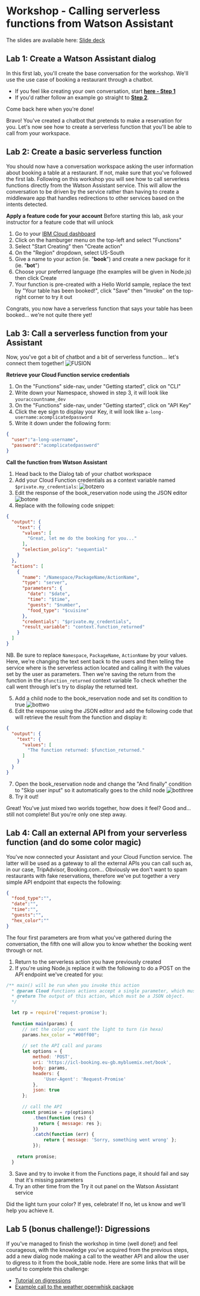# Workshop - Calling serverless functions from Watson Assistant 

The slides are available here: [Slide deck](chatbot-serverless.pdf)

## Lab 1: Create a Watson Assistant dialog

In this first lab, you'll create the base conversation for the workshop. We'll use the use case of booking a restaurant through a chatbot. 
- If you feel like creating your own conversation, start [**here - Step 1**](https://github.com/IBMDeveloperUK/chatbot-workshop/blob/master/training.md#step-1-optional-designing-your-bot)
- If you'd rather follow an example go straight to [**Step 2**](https://github.com/IBMDeveloperUK/chatbot-workshop/blob/master/training.md#step-2-train-watson-assistant-service).

Come back here when you're done!

Bravo! You've created a chatbot that pretends to make a reservation for you.
Let's now see how to create a serverless function that you'll be able to call from your workspace.

## Lab 2: Create a basic serverless function

You should now have a conversation workspace asking the user information about booking a table at a restaurant. If not, make sure that you've followed the first lab.
Following on this workshop you will see how to call serverless functions directly from the Watson Assistant service. 
This will allow the conversation to be driven by the service rather than having to create a middleware app that handles redirections to other services based on the intents detected.

**Apply a feature code for your account**
Before starting this lab, ask your instructor for a feature code that will unlock 

1. Go to your [IBM Cloud dashboard](https://console.bluemix.net/dashboard/apps)
2. Click on the hamburger menu on the top-left and select "Functions"
3. Select "Start Creating" then "Create action"
4. On the "Region" dropdown, select US-South
5. Give a name to your action (ie. "__book__") and create a new package for it (ie. "__bot__")
6. Choose your preferred language (the examples will be given in Node.js) then click Create
7. Your function is pre-created with a Hello World sample, replace the text by "Your table has been booked!", click "Save" then "Invoke" on the top-right corner to try it out

Congrats, you now have a serverless function that says your table has been booked... we're not quite there yet! 

## Lab 3: Call a serverless function from your Assistant

Now, you've got a bit of chatbot and a bit of serverless function... let's connect them together! 
![FUSION](https://github.com/IBMDeveloperUK/chatbot-serverless-workshop/blob/master/giphy.gif?raw=true)

**Retrieve your Cloud Function service credentials**

1. On the "Functions" side-nav, under "Getting started", click on "CLI"
2. Write down your Namespace, showed in step 3, it will look like `youraccountname_dev` 
3. On the "Functions" side-nav, under "Getting started", click on "API Key"
4. Click the eye sign to display your Key, it will look like `a-long-username:acomplicatedpassword`
5. Write it down under the following form:
```json
{
  "user":"a-long-username",
  "password":"acomplicatedpassword"
}

```

**Call the function from Watson Assistant**

1. Head back to the Dialog tab of your chatbot workspace
2. Add your Cloud Function credentials as a context variable named `$private.my_credentials`:
![botzero](https://github.com/IBMDeveloperUK/chatbot-serverless-workshop/blob/master/bot0.gif?raw=true)
3. Edit the response of the book_reservation node using the JSON editor
![botone](https://github.com/IBMDeveloperUK/chatbot-serverless-workshop/blob/master/bot1.gif?raw=true)
4. Replace with the following code snippet:
```json
{
  "output": {
    "text": {
      "values": [
        "Great, let me do the booking for you..."
      ],
      "selection_policy": "sequential"
    }
  },
  "actions": [
    {
      "name": "/Namespace/PackageName/ActionName",
      "type": "server",
      "parameters": {
        "date": "$date",
        "time": "$time",
        "guests": "$number",
        "food_type": "$cuisine"
      },
      "credentials": "$private.my_credentials",
      "result_variable": "context.function_returned"
    }
  ]
}
```
NB. Be sure to replace `Namespace`, `PackageName`, `ActionName` by your values.
Here, we're changing the text sent back to the users and then telling the service where is the serverless action located and calling it with the values set by the user as parameters.
Then we're saving the return from the function in the `$function_returned` context variable
To check whether the call went through let's try to display the returned text.

5. Add a child node to the book_reservation node and set its condition to true 
![bottwo](https://github.com/IBMDeveloperUK/chatbot-serverless-workshop/blob/master/bot2.gif?raw=true)
6. Edit the response using the JSON editor and add the following code that will retrieve the result from the function and display it:
```json
{
  "output": {
    "text": {
      "values": [
        "The function returned: $function_returned."
      ]
    }
  }
}
```
7. Open the book_reservation node and change the "And finally" condition to "Skip user input" so it automatically goes to the child node
![botthree](https://github.com/IBMDeveloperUK/chatbot-serverless-workshop/blob/master/bot3.gif?raw=true)
8. Try it out! 

Great! You've just mixed two worlds together, how does it feel? 
Good and... still not complete! But you're only one step away.

## Lab 4: Call an external API from your serverless function (and do some color magic)

You've now connected your Assistant and your Cloud Function service. The latter will be used as a gateway to all the external APIs you can call such as, in our case, TripAdvisor, Booking.com... 
Obviously we don't want to spam restaurants with fake reservations, therefore we've put together a very simple API endpoint that expects the following:
```json
{
  "food_type":"",
  "date":"",
  "time":"",
  "guests":"",
  "hex_color":""
}
```
The four first parameters are from what you've gathered during the conversation, the fifth one will allow you to know whether the booking went through or not.

1. Return to the serverless action you have previously created
2. If you're using Node.js replace it with the following to do a POST on the API endpoint we've created for you:
```javascript
/** main() will be run when you invoke this action
  * @param Cloud Functions actions accept a single parameter, which must be a JSON object.
  * @return The output of this action, which must be a JSON object.
  */

  let rp = require('request-promise');
  
  function main(params) {
      // set the color you want the light to turn (in hexa)
      params.hex_color = "#00ff00";
      
      // set the API call and params
      let options = {
          method: 'POST',
          uri: 'https://icl-booking.eu-gb.mybluemix.net/book',
          body: params,
          headers: {
              'User-Agent': 'Request-Promise'
          },
          json: true
      };
       
      // call the API
      const promise = rp(options)
          .then(function (res) {
            return { message: res };   
          })
          .catch(function (err) {
              return { message: 'Sorry, something went wrong' };
          });
          
    return promise;
  }
```
3. Save and try to invoke it from the Functions page, it should fail and say that it's missing parameters
4. Try an other time from the Try it out panel on the Watson Assistant service

Did the light turn your color? If yes, celebrate! If no, let us know and we'll help you achieve it. 

## Lab 5 (bonus challenge!): Digressions

If you've managed to finish the workshop in time (well done!) and feel courageous, with the knowledge you've acquired from the previous steps, add a new dialog node making a call to the weather API and allow the user to digress to it from the book_table node.
Here are some links that will be useful to complete this challenge: 
- [Tutorial on digressions](https://console.bluemix.net/docs/services/conversation/tutorial-digressions.html#tutorial-digressions)
- [Example call to the weather openwhisk package](https://console.bluemix.net/docs/services/conversation/dialog-actions.html#advanced-action-server-example)
